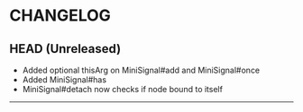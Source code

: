 CHANGELOG
=========

## HEAD (Unreleased)
* Added optional thisArg on MiniSignal#add and MiniSignal#once
* Added MiniSignal#has
* MiniSignal#detach now checks if node bound to itself

--------------------

